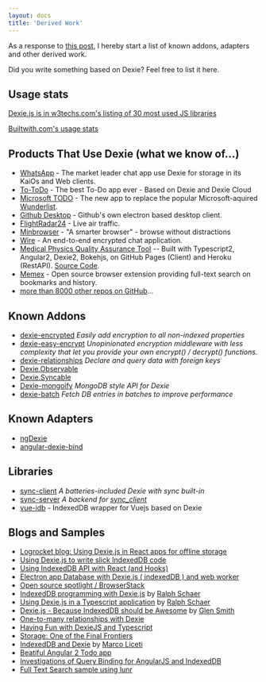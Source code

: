 ```yaml
---
layout: docs
title: 'Derived Work'
---
```


As a response to [this post](https://groups.google.com/forum/#!topic/dexiejs/setTIzdbXqk), I hereby start a list of known addons, adapters and other derived work.

Did you write something based on Dexie? Feel free to list it here.

## Usage stats

[Dexie.js is in w3techs.com's listing of 30 most used JS libraries](https://w3techs.com/technologies/overview/javascript_library)

[Builtwith.com's usage stats](https://trends.builtwith.com/javascript/Dexie.js)

## Products That Use Dexie (what we know of...)

- [WhatsApp](https://www.whatsapp.com) - The market leader chat app use Dexie for storage in its KaiOs and Web clients.
- [To-ToDo](https://totodo.app) - The best To-Do app ever - Based on Dexie and Dexie Cloud
- [Microsoft TODO](https://todo.microsoft.com) - The new app to replace the popular Microsoft-aquired [Wunderlist](https://www.wunderlist.com).
- [Github Desktop](https://desktop.github.com) - Github's own electron based desktop client.
- [FlightRadar24](https://www.flightradar24.com) - Live air traffic.
- [Minbrowser](https://minbrowser.github.io/min/) - "A smarter browser" - browse without distractions
- [Wire](https://wire.com) - An end-to-end encrypted chat application.
- [Medical Physics Quality Assurance Tool](http://electrons.simonbiggs.net/) -- Built with Typescript2, Angular2, Dexie2, Bokehjs, on GitHub Pages (Client) and Heroku (RestAPI). [Source Code](https://github.com/SimonBiggs/electroninserts-webapp).
- [Memex](https://worldbrain.io) - Open source browser extension providing full-text search on bookmarks and history.
- [more than 8000 other repos on GitHub](https://github.com/dexie/Dexie.js/network/dependents?package_id=UGFja2FnZS0xMzg0ODIyOQ%3D%3D)...

## Known Addons

- [dexie-encrypted](https://github.com/mark43/dexie-encrypted) _Easily add encryption to all non-indexed properties_
- [dexie-easy-encrypt](https://github.com/jaetask/dexie-easy-encrypt) _Unopinionated encryption middleware with less complexity that let you provide your own encrypt() / decrypt() functions._
- [dexie-relationships](https://github.com/ignasbernotas/dexie-relationships) _Declare and query data with foreign keys_
- [Dexie.Observable](/docs/Observable/Dexie.Observable)
- [Dexie.Syncable](/docs/Syncable/Dexie.Syncable.js)
- [Dexie-mongoify](https://github.com/YuriSolovyov/Dexie-mongoify) _MongoDB style API for Dexie_
- [dexie-batch](https://github.com/raphinesse/dexie-batch) _Fetch DB entries in batches to improve performance_

## Known Adapters

- [ngDexie](https://github.com/FlussoBV/NgDexie)
- [angular-dexie-bind](https://github.com/nhahn/angular-dexie-bind)

## Libraries

- [sync-client](https://www.npmjs.com/package/sync-client) _A batteries-included Dexie with sync built-in_
- [sync-server](https://www.npmjs.com/package/sync-server) _A backend for [sync_client](https://www.npmjs.com/package/sync-client)_
- [vue-idb](https://www.npmjs.com/package/vue-idb) - IndexedDB wrapper for Vuejs based on Dexie

## Blogs and Samples

- [Logrocket blog: Using Dexie.js in React apps for offline storage](https://blog.logrocket.com/dexie-js-indexeddb-react-apps-offline-data-storage/)
- [Using Dexie.js to write slick IndexedDB code](https://dev.to/andyhaskell/using-dexie-js-to-write-slick-indexeddb-code-304o)
- [Using IndexedDB API with React (and Hooks)](https://levelup.gitconnected.com/using-the-indexeddb-api-with-react-and-hooks-4e63d83a5d1b)
- [Electron app Database with Dexie.js ( indexedDB ) and web worker](https://gauriatiq.medium.com/electron-app-database-with-dexie-js-indexeddb-and-web-worker-570d9a66a47a)
- [Open source spotlight / BrowserStack](https://www.browserstack.com/blog/open-source-spotlight-dexie-js-david-fahlander/)
- [IndexedDB programming with Dexie.js](https://golb.hplar.ch/2018/01/IndexedDB-programming-with-Dexie-js.html) by [Ralph Schaer](https://github.com/ralscha)
- [Using Dexie.js in a Typescript application](https://golb.hplar.ch/2018/01/Using-Dexie-js-in-a-TypeScript-application.html) by [Ralph Schaer](https://github.com/ralscha)
- [Dexie.js - Because IndexedDB should be Awesome](http://blogs.bytecode.com.au/glen/2016/01/10/dexie.html) by [Glen Smith](http://blogs.bytecode.com.au/glen/about/)
- [One-to-many relationships with Dexie](https://medium.com/@ole.ersoy/one-to-many-relationships-with-dexie-48449c50d6b3)
- [Having Fun with DexieJS and Typescript](https://medium.com/@ole.ersoy/having-fun-with-dexiejs-and-typescript-1c52514a090)
- [Storage: One of the Final Frontiers](https://biancadanforth.github.io/git/2017/08/11/storage-one-of-the-final-frontiers.html)
- [IndexedDB and Dexie](http://blog.marcoliceti.xyz/indexeddb-and-dexie-js/) by [Marco Liceti](http://blog.marcoliceti.xyz/author/marco/)
- [Beatiful Angular 2 Todo app](https://www.angularattack.com/entries/1729-invincible)
- [Investigations of Query Binding for AngularJS and IndexedDB](http://www.pauleveritt.org/angular-dexie-todo/)
- [Full Text Search sample using lunr](https://gist.github.com/nolanlawson/6f69f4a573c1da862e92)

